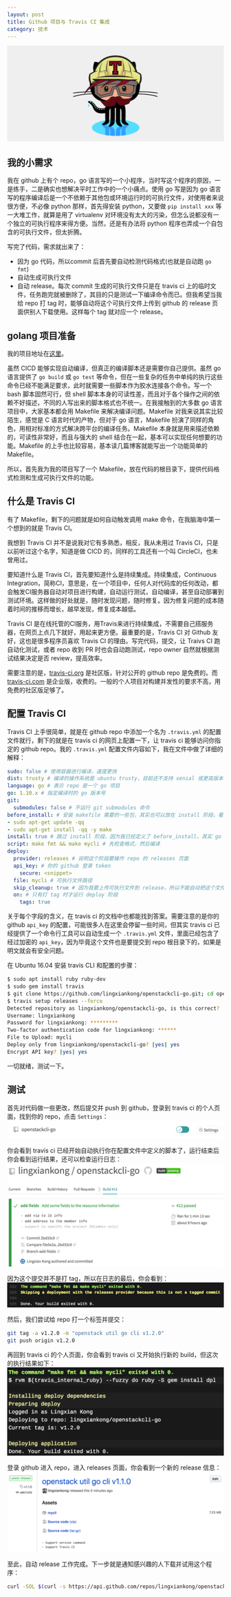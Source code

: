```yaml
---
layout: post
title: Github 项目与 Travis CI 集成
category: 技术
---
```


![](/images/2018-06-28-travis-ci-integration/cover.png)

## 我的小需求

我在 github 上有个 repo，go 语言写的一个小程序，当时写这个程序的原因，一是练手，二是确实也想解决平时工作中的一个小痛点。使用 go 写是因为 go 语言写的程序编译后是一个不依赖于其他包或环境运行时的可执行文件，对使用者来说很方便，不必像 python 那样，首先得安装 python，又要做 `pip install xxx` 等一大堆工作，就算是用了 virtualenv 对环境没有太大的污染，但怎么说都没有一个独立的可执行程序来得方便。当然，还是有办法将 python 程序也弄成一个自包含的可执行文件，但太折腾。

写完了代码，需求就出来了：

- 因为 go 代码，所以commit 后首先要自动检测代码格式(也就是自动跑 `go fmt`)
- 自动生成可执行文件
- 自动 release。每次 commit 生成的可执行文件只是在 travis ci 上的临时文件，任务跑完就被删除了，其目的只是测试一下编译命令而已。但我希望当我给 repo 打 tag 时，能够自动将这个可执行文件上传到 github 的 release 页面供别人下载使用。这样每个 tag 就对应一个 release。

## golang 项目准备

我的项目地址在[这里](https://github.com/lingxiankong/openstackcli-go)。

虽然 CICD 能够实现自动编译，但真正的编译脚本还是需要你自己提供。虽然 go 语言提供了 `go build` 或 `go test` 等命令，但在一些复杂的任务中单纯的执行这些命令已经不能满足要求，此时就需要一些脚本作为胶水连接各个命令。写一个 bash 脚本固然可行，但 shell 脚本本身的可读性差，而且对于各个操作之间的依赖不好描述，不同的人写出来的脚本格式也不统一。在我接触到的大多数 go 语言项目中，大家基本都会用 Makefile 来解决编译问题。Makefile 对我来说其实比较陌生，感觉是 C 语言时代的产物，但对于 go 语言，Makefile 扮演了同样的角色，用相对标准的方式解决跨平台的编译任务。Makefile 本身就是用来描述依赖的，可读性非常好，而且与强大的 shell 结合在一起，基本可以实现任何想要的功能。Makefile 的上手也比较容易，基本读几篇博客就能写出一个功能简单的 Makefile。

所以，首先我为我的项目写了一个 Makefile，放在代码的根目录下，提供代码格式检测和生成可执行文件的功能。

## 什么是 Travis CI

有了 Makefile，剩下的问题就是如何自动触发调用 make 命令，在我脑海中第一个想到的就是 Travis CI。

我想到 Travis CI 并不是说我对它有多熟悉，相反，我从未用过 Travis CI，只是以前听过这个名字，知道是做 CICD 的，同样的工具还有一个叫 CircleCI，也未曾用过。

要知道什么是 Travis CI，首先要知道什么是持续集成。持续集成，Continuous Integration，简称CI，意思是，在一个项目中，任何人对代码库的任何改动，都会触发CI服务器自动对项目进行构建，自动运行测试，自动编译，甚至自动部署到测试环境。这样做的好处就是，随时发现问题，随时修复。因为修复问题的成本随着时间的推移而增长，越早发现，修复成本越低。

Travis CI 是在线托管的CI服务，用Travis来进行持续集成，不需要自己搭服务器，在网页上点几下就好，用起来更方便。最重要的是，Travis CI 对 Github 友好，这也是很多程序员喜欢 Travis CI 的理由。写完代码，提交，让 Traivs CI 跑自动化测试，或者 repo 收到 PR 时也会自动跑测试，repo owner 自然就根据测试结果决定是否 review，提高效率。

需要注意的是，[travis-ci.org](https://travis-ci.org) 是社区版，针对公开的 github repo 是免费的。而 [travis-ci.com](https://travis-ci.com/) 是企业版，收费的。一般的个人项目对构建并发性的要求不高，用免费的社区版足够了。

## 配置 Travis CI

Travis CI 上手很简单，就是在 github repo 中添加一个名为 `.travis.yml` 的配置文件就行，剩下的就是在 travis ci 的网页上配置一下，让 travis ci 能够访问你指定的 github repo。我的 `.travis.yml` 配置文件内容如下，我在文件中做了详细的解释：

```yaml
sudo: false # 使用容器进行编译，速度更快
dist: trusty # 编译的操作系统是 ubuntu trusty，目前还不支持 xenial 或更高版本
language: go # 表示 repo 是一个 go 项目
go: 1.10.x # 指定编译时的 go 版本号
git:
  submodules: false # 不运行 git submodules 命令
before_install: # 安装 makefile 需要的一些包，其实也可以放在 install 阶段，看个人喜好
- sudo apt-get update -qq
- sudo apt-get install -qq -y make
install: true # 跳过 install 阶段，因为我已经定义了 before_install。其实 go 项目是需要安装依赖的，只是我放到了下面的 make mycli 命令中做
script: make fmt && make mycli # 先检查格式，然后编译
deploy:
  provider: releases # 说明这个阶段要操作 repo 的 releases 页面
  api_key: # 你的 github 登录 token
    secure: <snippet>
  file: mycli # 可执行文件路径
  skip_cleanup: true # 因为我要上传可执行文件到 release，所以不能自动把这个文件清除
  on: # 只有打 tag 时才运行 deploy 阶段
    tags: true
```

关于每个字段的含义，在 travis ci 的文档中也都能找到答案。需要注意的是你的 github `api_key` 的配置，可能很多人在这里会停留一些时间，但其实  travis ci 已经提供了一个命令行工具可以自动生成一个 `.travis.yml` 文件，里面已经包含了经过加密的 `api_key`，因为毕竟这个文件也是要提交到 repo 根目录下的，如果是明文就会有安全问题。

在 Ubuntu 16.04 安装 travis CLI 和配置的步骤：
```bash
$ sudo apt install ruby ruby-dev
$ sudo gem install travis
$ git clone https://github.com/lingxiankong/openstackcli-go.git; cd openstackcli-go
$ travis setup releases --force
Detected repository as lingxiankong/openstackcli-go, is this correct? |yes| yes
Username: lingxiankong
Password for lingxiankong: *********
Two-factor authentication code for lingxiankong: ******
File to Upload: mycli
Deploy only from lingxiankong/openstackcli-go? |yes| yes
Encrypt API key? |yes| yes
```

一切就绪，测试一下。

## 测试

首先对代码做一些更改，然后提交并 push 到 github，登录到 travis ci 的个人页面，找到你的 repo，点击 `Settings`：
![](/images/2018-06-28-travis-ci-integration/1.png)

你会看到 travis ci 已经开始自动执行你在配置文件中定义的脚本了，运行结束后你会看到运行结果，还可以检查运行日志：
![](/images/2018-06-28-travis-ci-integration/2.png)

因为这个提交并不是打 tag，所以在日志的最后，你会看到：
![](/images/2018-06-28-travis-ci-integration/3.png)

然后，我们尝试给 repo 打一个标签并提交：
```bash
git tag -a v1.2.0 -m "openstack util go cli v1.2.0"
git push origin v1.2.0
```

再回到 travis ci 的个人页面，你会看到 travis ci 又开始执行新的 build，但这次的执行结果如下：
![](/images/2018-06-28-travis-ci-integration/4.png)

登录 github 进入 repo，进入 releases 页面，你会看到一个新的 release 信息：
![](/images/2018-06-28-travis-ci-integration/5.png)

至此，自动 release 工作完成。下一步就是通知感兴趣的人下载并试用这个程序：

```bash
curl -SOL $(curl -s https://api.github.com/repos/lingxiankong/openstackcli-go/releases/latest | grep browser_download_url | cut -d '"' -f 4); chmod u+x mycli; sudo mv mycli /usr/local/bin/
```
